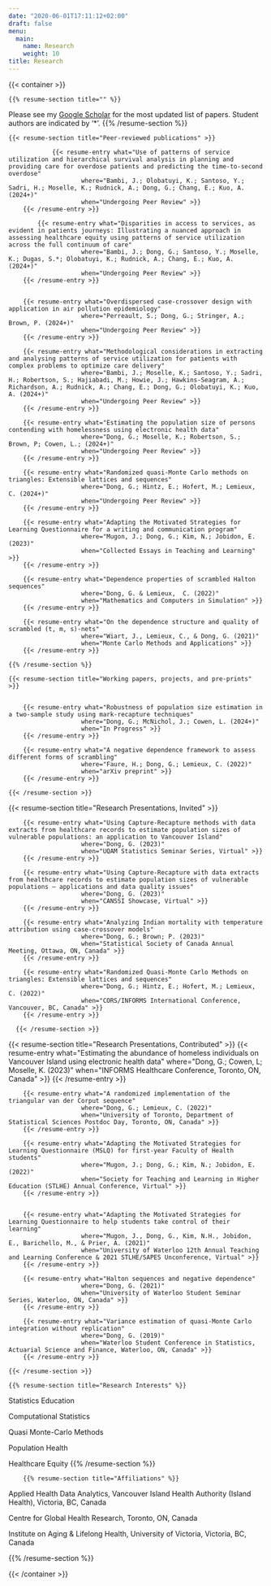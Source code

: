 ```yaml
---
date: "2020-06-01T17:11:12+02:00"
draft: false
menu:
  main:
    name: Research
    weight: 10
title: Research
---
```


{{< container >}}

    {{% resume-section title="" %}}
Please see my [Google Scholar](https://scholar.google.ca/citations?user=zWbZMVsAAAAJ) for the most updated list of papers. Student authors are indicated by ‘*’.
    {{% /resume-section %}}
      
    {{< resume-section title="Peer-reviewed publications" >}}
    
                {{< resume-entry what="Use of patterns of service utilization and hierarchical survival analysis in planning and providing care for overdose patients and predicting the time-to-second overdose"
                        where="Bambi, J.; Olobatuyi, K.; Santoso, Y.; Sadri, H.; Moselle, K.; Rudnick, A.; Dong, G.; Chang, E.; Kuo, A. (2024+)"
                        when="Undergoing Peer Review" >}}
        {{< /resume-entry >}}
    
            {{< resume-entry what="Disparities in access to services, as evident in patients journeys: Illustrating a nuanced approach in assessing healthcare equity using patterns of service utilization across the full continuum of care"
                        where="Bambi, J.; Dong, G.; Santoso, Y.; Moselle, K.; Dugas, S.*; Olobatuyi, K.; Rudnick, A.; Chang, E.; Kuo, A. (2024+)"
                        when="Undergoing Peer Review" >}}
        {{< /resume-entry >}}
        
    
        {{< resume-entry what="Overdispersed case-crossover design with application in air pollution epidemiology"
                        where="Perreault, S.; Dong, G.; Stringer, A.; Brown, P. (2024+)"
                        when="Undergoing Peer Review" >}}
        {{< /resume-entry >}}

        {{< resume-entry what="Methodological considerations in extracting and analysing patterns of service utilization for patients with complex problems to optimize care delivery"
                        where="Bambi, J.; Moselle, K.; Santoso, Y.; Sadri, H.; Robertson, S.; Hajiabadi, M.; Howie, J.; Hawkins-Seagram, A.; Richardson, A.; Rudnick, A.; Chang, E.; Dong, G.; Olobatuyi, K.; Kuo, A. (2024+)"
                        when="Undergoing Peer Review" >}}
        {{< /resume-entry >}}
        
        {{< resume-entry what="Estimating the population size of persons contending with homelessness using electronic health data"
                        where="Dong, G.; Moselle, K.; Robertson, S.; Brown, P; Cowen, L.; (2024+)"
                        when="Undergoing Peer Review" >}}
        {{< /resume-entry >}}
        
        {{< resume-entry what="Randomized quasi-Monte Carlo methods on triangles: Extensible lattices and sequences"
                        where="Dong, G.; Hintz, E.; Hofert, M.; Lemieux, C. (2024+)"
                        when="Undergoing Peer Review" >}}
        {{< /resume-entry >}}        

        {{< resume-entry what="Adapting the Motivated Strategies for Learning Questionnaire for a writing and communication program"
                        where="Mugon, J.; Dong, G.; Kim, N.; Jobidon, E. (2023)"
                        when="Collected Essays in Teaching and Learning" >}}
        {{< /resume-entry >}} 
        
        {{< resume-entry what="Dependence properties of scrambled Halton sequences"
                        where="Dong, G. & Lemieux,  C. (2022)"
                        when="Mathematics and Computers in Simulation" >}}
        {{< /resume-entry >}}  
        
        {{< resume-entry what="On the dependence structure and quality of scrambled (t, m, s)-nets"
                        where="Wiart, J., Lemieux, C., & Dong, G. (2021)"
                        when="Monte Carlo Methods and Applications" >}}
        {{< /resume-entry >}}  
        
    {{% /resume-section %}}

    {{< resume-section title="Working papers, projects, and pre-prints" >}}
    

        {{< resume-entry what="Robustness of population size estimation in a two-sample study using mark-recapture techniques"
                        where="Dong, G.; McNichol, J.; Cowen, L. (2024+)"
                        when="In Progress" >}}
        {{< /resume-entry >}}
        
        {{< resume-entry what="A negative dependence framework to assess different forms of scrambling"
                        where="Faure, H.; Dong, G.; Lemieux, C. (2022)"
                        when="arXiv preprint" >}}
        {{< /resume-entry >}}
        
    {{< /resume-section >}}
    
{{< resume-section title="Research Presentations, Invited" >}}

        {{< resume-entry what="Using Capture-Recapture methods with data extracts from healthcare records to estimate population sizes of vulnerable populations: an application to Vancouver Island"
                        where="Dong, G. (2023)"
                        when="UQAM Statistics Seminar Series, Virtual" >}}
        {{< /resume-entry >}}
        
        {{< resume-entry what="Using Capture-Recapture with data extracts from healthcare records to estimate population sizes of vulnerable populations – applications and data quality issues"
                        where="Dong, G. (2023)"
                        when="CANSSI Showcase, Virtual" >}}
        {{< /resume-entry >}}
        
        {{< resume-entry what="Analyzing Indian mortality with temperature attribution using case-crossover models"
                        where="Dong, G.; Brown; P. (2023)"
                        when="Statistical Society of Canada Annual Meeting, Ottawa, ON, Canada" >}}
        {{< /resume-entry >}}
        
        {{< resume-entry what="Randomized Quasi-Monte Carlo Methods on triangles: Extensible lattices and sequences"
                        where="Dong, G.; Hintz, E.; Hofert, M.; Lemieux, C. (2022)"
                        when="CORS/INFORMS International Conference, Vancouver, BC, Canada" >}}
        {{< /resume-entry >}}
        
      {{< /resume-section >}}
    
{{< resume-section title="Research Presentations, Contributed" >}}
        {{< resume-entry what="Estimating the abundance of homeless individuals on Vancouver Island using electronic health data"
                        where="Dong, G.; Cowen, L; Moselle, K. (2023)"
                        when="INFORMS Healthcare Conference, Toronto, ON, Canada" >}}
        {{< /resume-entry >}}
        
        {{< resume-entry what="A randomized implementation of the triangular van der Corput sequence"
                        where="Dong, G.; Lemieux, C. (2022)"
                        when="University of Toronto, Department of Statistical Sciences Postdoc Day, Toronto, ON, Canada" >}}
        {{< /resume-entry >}}
        
        {{< resume-entry what="Adapting the Motivated Strategies for Learning Questionnaire (MSLQ) for first-year Faculty of Health students"
                        where="Mugon, J.; Dong, G.; Kim, N.; Jobidon, E. (2022)"
                        when="Society for Teaching and Learning in Higher Education (STLHE) Annual Conference, Virtual" >}}
        {{< /resume-entry >}}
        
        
        {{< resume-entry what="Adapting the Motivated Strategies for Learning Questionnaire to help students take control of their learning"
                        where="Mugon, J., Dong, G., Kim, N.H., Jobidon, E., Barichello, M., & Prier, A. (2021)"
                        when="University of Waterloo 12th Annual Teaching and Learning Conference & 2021 STLHE/SAPES Unconference, Virtual" >}}
        {{< /resume-entry >}}
        
        {{< resume-entry what="Halton sequences and negative dependence"
                        where="Dong, G. (2021)"
                        when="University of Waterloo Student Seminar Series, Waterloo, ON, Canada" >}}
        {{< /resume-entry >}}
        
        {{< resume-entry what="Variance estimation of quasi-Monte Carlo integration without replication"
                        where="Dong, G. (2019)"
                        when="Waterloo Student Conference in Statistics, Actuarial Science and Finance, Waterloo, ON, Canada" >}}
        {{< /resume-entry >}}
        
    {{< /resume-section >}}    
    
    {{% resume-section title="Research Interests" %}}
    
Statistics Education

Computational Statistics

Quasi Monte-Carlo Methods

Population Health

Healthcare Equity
    {{% /resume-section %}}
    
        {{% resume-section title="Affiliations" %}}
Applied Health Data Analytics, Vancouver Island Health Authority (Island Health), Victoria, BC, Canada

Centre for Global Health Research, Toronto, ON, Canada

Institute on Aging & Lifelong Health, University of Victoria, Victoria, BC, Canada

  {{% /resume-section %}}
    
<!---
    {{< resume-section title="Languages" >}}
        {{< resume-category title="Dutch" >}}
        {{% resume-entry what="Native Language" %}}
* Hollandish accent
        {{% /resume-entry %}}
        {{< resume-category title="Latin" >}}
        {{% resume-entry what="Private Lessons" when="1588-1598" %}}
        {{% /resume-entry %}}
        {{< resume-category title="French" >}}
        {{% resume-entry what="French Classes" when="1621–1623" where="Ecole de Paris" %}}
        {{% /resume-entry %}}
    {{< /resume-section >}}
-->

{{< /container >}}
                            
